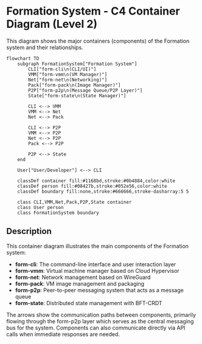 # Formation System - C4 Container Diagram (Level 2)

This diagram shows the major containers (components) of the Formation system and their relationships.

```mermaid
flowchart TD
    subgraph FormationSystem["Formation System"]
        CLI["form-cli\n(CLI/UI)"]
        VMM["form-vmm\n(VM Manager)"]
        Net["form-net\n(Networking)"]
        Pack["form-pack\n(Image Manager)"]
        P2P["form-p2p\n(Message Queue/P2P Layer)"]
        State["form-state\n(State Manager)"]
        
        CLI <--> VMM
        VMM <--> Net
        Net <--> Pack
        
        CLI <--> P2P
        VMM <--> P2P
        Net <--> P2P
        Pack <--> P2P
        
        P2P <--> State
    end
    
    User["User/Developer"] <--> CLI
    
    classDef container fill:#1168bd,stroke:#0b4884,color:white
    classDef person fill:#08427b,stroke:#052e56,color:white
    classDef boundary fill:none,stroke:#666666,stroke-dasharray:5 5
    
    class CLI,VMM,Net,Pack,P2P,State container
    class User person
    class FormationSystem boundary
```

## Description

This container diagram illustrates the main components of the Formation system:

- **form-cli**: The command-line interface and user interaction layer
- **form-vmm**: Virtual machine manager based on Cloud Hypervisor
- **form-net**: Network management based on WireGuard
- **form-pack**: VM image management and packaging
- **form-p2p**: Peer-to-peer messaging system that acts as a message queue
- **form-state**: Distributed state management with BFT-CRDT

The arrows show the communication paths between components, primarily flowing through the form-p2p layer which serves as the central messaging bus for the system. Components can also communicate directly via API calls when immediate responses are needed. 